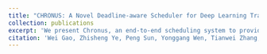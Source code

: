 ```yaml
---
title: "CHRONUS: A Novel Deadline-aware Scheduler for Deep Learning Training Jobs"
collection: publications 
excerpt: 'We present Chronus, an end-to-end scheduling system to provide deadline guarantee for SLO jobs and maximize the performance of best-effort jobs.'
citation: 'Wei Gao, Zhisheng Ye, Peng Sun, Yonggang Wen, Tianwei Zhang; ACM SoCC 2021.'
---
```

